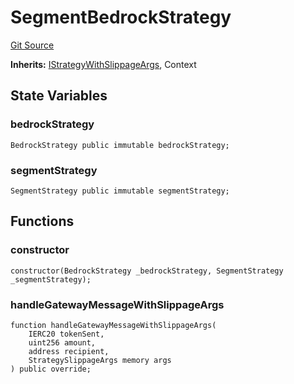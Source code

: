 # SegmentBedrockStrategy
[Git Source](https://github.com/bob-collective/bob/blob/master/src/gateway/strategy/SegmentStrategy.sol)

**Inherits:**
[IStrategyWithSlippageArgs](../../../../../../gateway/IStrategy.sol/abstract.IStrategyWithSlippageArgs.md), Context


## State Variables
### bedrockStrategy

```solidity
BedrockStrategy public immutable bedrockStrategy;
```


### segmentStrategy

```solidity
SegmentStrategy public immutable segmentStrategy;
```


## Functions
### constructor


```solidity
constructor(BedrockStrategy _bedrockStrategy, SegmentStrategy _segmentStrategy);
```

### handleGatewayMessageWithSlippageArgs


```solidity
function handleGatewayMessageWithSlippageArgs(
    IERC20 tokenSent,
    uint256 amount,
    address recipient,
    StrategySlippageArgs memory args
) public override;
```

